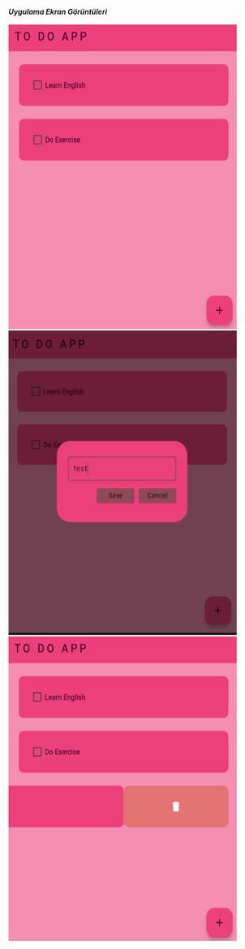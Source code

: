 ***Uygulama Ekran Görüntüleri***
</br></br>
<img src="https://github.com/kubranurdogann/ToDoFlutter/blob/main/to_do_app/to-do-app-ekran-g%C3%B6r%C3%BCnt%C3%BCs%C3%BC(1).png" alt="banner" width="450" height="600" /></br>
<img src="https://github.com/kubranurdogann/ToDoFlutter/blob/main/to_do_app/to-do-app-ekran-g%C3%B6r%C3%BCnt%C3%BCs%C3%BC(2).png" alt="banner" width="450" height="600" /></br>
<img src="https://github.com/kubranurdogann/ToDoFlutter/blob/main/to_do_app/to-do-app-ekran-g%C3%B6r%C3%BCnt%C3%BCs%C3%BC(3).png" alt="banner" width="450" height="600" /></br>
